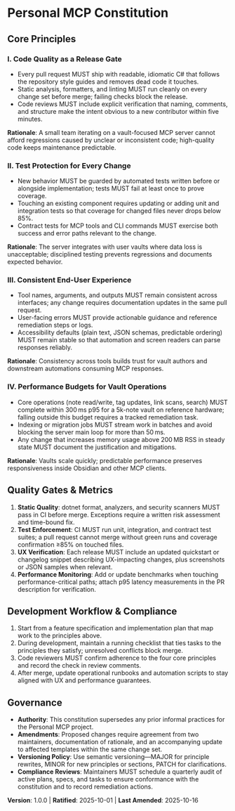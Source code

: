<!--
Sync Impact Report
- Version: 0.0.0 → 1.0.0
- Modified Principles:
	- (new) → Code Quality as a Release Gate
	- (new) → Test Protection for Every Change
	- (new) → Consistent End-User Experience
	- (new) → Performance Budgets for Vault Operations
- Added Sections:
	- Quality Gates & Metrics
	- Development Workflow & Compliance
- Removed Sections:
	- Placeholder principle slots
	- Untitled template sections
- Templates requiring updates:
	- ✅ .specify/templates/plan-template.md
	- ✅ .specify/templates/spec-template.md
	- ✅ .specify/templates/tasks-template.md
	- ⚠ pending .specify/templates/agent-file-template.md (auto-generated during plans)
- Follow-up TODOs:
	- None
-->

# Personal MCP Constitution

## Core Principles

### I. Code Quality as a Release Gate

- Every pull request MUST ship with readable, idiomatic C# that follows the repository style guides and removes dead code it touches.
- Static analysis, formatters, and linting MUST run cleanly on every change set before merge; failing checks block the release.
- Code reviews MUST include explicit verification that naming, comments, and structure make the intent obvious to a new contributor within five minutes.

**Rationale**: A small team iterating on a vault-focused MCP server cannot afford regressions caused by unclear or inconsistent code; high-quality code keeps maintenance predictable.

### II. Test Protection for Every Change

- New behavior MUST be guarded by automated tests written before or alongside implementation; tests MUST fail at least once to prove coverage.
- Touching an existing component requires updating or adding unit and integration tests so that coverage for changed files never drops below 85%.
- Contract tests for MCP tools and CLI commands MUST exercise both success and error paths relevant to the change.

**Rationale**: The server integrates with user vaults where data loss is unacceptable; disciplined testing prevents regressions and documents expected behavior.

### III. Consistent End-User Experience

- Tool names, arguments, and outputs MUST remain consistent across interfaces; any change requires documentation updates in the same pull request.
- User-facing errors MUST provide actionable guidance and reference remediation steps or logs.
- Accessibility defaults (plain text, JSON schemas, predictable ordering) MUST remain stable so that automation and screen readers can parse responses reliably.

**Rationale**: Consistency across tools builds trust for vault authors and downstream automations consuming MCP responses.

### IV. Performance Budgets for Vault Operations

- Core operations (note read/write, tag updates, link scans, search) MUST complete within 300 ms p95 for a 5k-note vault on reference hardware; falling outside this budget requires a tracked remediation task.
- Indexing or migration jobs MUST stream work in batches and avoid blocking the server main loop for more than 50 ms.
- Any change that increases memory usage above 200 MB RSS in steady state MUST document the justification and mitigations.

**Rationale**: Vaults scale quickly; predictable performance preserves responsiveness inside Obsidian and other MCP clients.

## Quality Gates & Metrics

1. **Static Quality**: dotnet format, analyzers, and security scanners MUST pass in CI before merge. Exceptions require a written risk assessment and time-bound fix.
2. **Test Enforcement**: CI MUST run unit, integration, and contract test suites; a pull request cannot merge without green runs and coverage confirmation ≥85% on touched files.
3. **UX Verification**: Each release MUST include an updated quickstart or changelog snippet describing UX-impacting changes, plus screenshots or JSON samples when relevant.
4. **Performance Monitoring**: Add or update benchmarks when touching performance-critical paths; attach p95 latency measurements in the PR description for verification.

## Development Workflow & Compliance

1. Start from a feature specification and implementation plan that map work to the principles above.
2. During development, maintain a running checklist that ties tasks to the principles they satisfy; unresolved conflicts block merge.
3. Code reviewers MUST confirm adherence to the four core principles and record the check in review comments.
4. After merge, update operational runbooks and automation scripts to stay aligned with UX and performance guarantees.

## Governance

- **Authority**: This constitution supersedes any prior informal practices for the Personal MCP project.
- **Amendments**: Proposed changes require agreement from two maintainers, documentation of rationale, and an accompanying update to affected templates within the same change set.
- **Versioning Policy**: Use semantic versioning—MAJOR for principle rewrites, MINOR for new principles or sections, PATCH for clarifications.
- **Compliance Reviews**: Maintainers MUST schedule a quarterly audit of active plans, specs, and tasks to ensure conformance with the constitution and to record remediation actions.

**Version**: 1.0.0 | **Ratified**: 2025-10-01 | **Last Amended**: 2025-10-16
